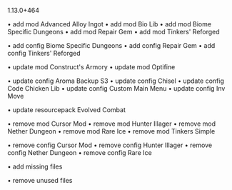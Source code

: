 1.13.0+464

• add mod Advanced Alloy Ingot
• add mod Bio Lib
• add mod Biome Specific Dungeons
• add mod Repair Gem
• add mod Tinkers' Reforged

• add config Biome Specific Dungeons
• add config Repair Gem
• add config Tinkers' Reforged

• update mod Construct's Armory
• update mod Optifine

• update config Aroma Backup S3
• update config Chisel
• update config Code Chicken Lib
• update config Custom Main Menu
• update config Inv Move

• update resourcepack Evolved Combat

• remove mod Cursor Mod
• remove mod Hunter Illager
• remove mod Nether Dungeon
• remove mod Rare Ice
• remove mod Tinkers Simple

• remove config Cursor Mod
• remove config Hunter Illager
• remove config Nether Dungeon
• remove config Rare Ice

• add missing files

• remove unused files
